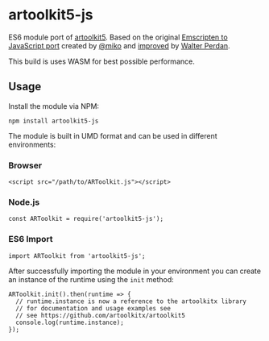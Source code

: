 # artoolkit5-js

ES6 module port of [artoolkit5](https://github.com/artoolkitx/artoolkit5). Based on the original [Emscripten to JavaScript port](https://github.com/mikocml/jsartoolkit5) created by [@miko](https://github.com/mikocml) and [improved](https://github.com/kalwalt/jsartoolkit5) by [Walter Perdan](https://github.com/kalwalt).

This build is uses WASM for best possible performance.

## Usage

Install the module via NPM:
```
npm install artoolkit5-js
```
The module is built in UMD format and can be used in different environments:

### Browser
```
<script src="/path/to/ARToolkit.js"></script>
```

### Node.js
```
const ARToolkit = require('artoolkit5-js');
```

### ES6 Import
```
import ARToolkit from 'artoolkit5-js';
```

After successfully importing the module in your environment you can create an instance of the runtime using the `init` method:
```
ARToolkit.init().then(runtime => {
  // runtime.instance is now a reference to the artoolkitx library
  // for documentation and usage examples see
  // see https://github.com/artoolkitx/artoolkit5
  console.log(runtime.instance);
});
```
